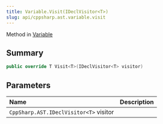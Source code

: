 ```yaml
---
title: Variable.Visit(IDeclVisitor<T>)
slug: api/cppsharp.ast.variable.visit
---
```

Method in [Variable](/api/cppsharp/ast/variable)

## Summary



```csharp
public override T Visit<T>(IDeclVisitor<T> visitor)
```

## Parameters

|Name|Description|
|:---|:---|
|`CppSharp.AST.IDeclVisitor<T>` visitor||

